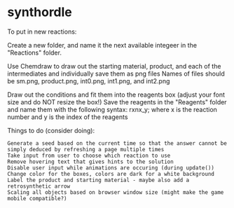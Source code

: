 # synthordle


To put in new reactions:

Create a new folder, and name it the next available integeer in the "Reactions" folder.

Use Chemdraw to draw out the starting material, product, and each of the intermediates and individually save them as png files
    Names of files should be sm.png, product.png, int0.png, int1.png, and int2.png

Draw out the conditions and fit them into the reagents box (adjust your font size and do NOT resize the box!)
Save the reagents in the "Reagents" folder and name them with the following syntax: rxnx_y; where x is the reaction number and y is the index of the reagents

Things to do (consider doing):

    Generate a seed based on the current time so that the answer cannot be simply deduced by refreshing a page multiple times
    Take input from user to choose which reaction to use
    Remove hovering text that gives hints to the solution 
    Disable user input while animations are occuring (during update())
    Change color for the boxes, colors are dark for a white background
    Label the product and starting material - maybe also add a retrosynthetic arrow
    Scaling all objects based on browser window size (might make the game mobile compatible?)





